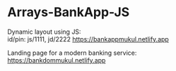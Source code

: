 # Arrays-BankApp-JS

Dynamic layout using JS:<br>
id/pin: js/1111, jd/2222
https://bankappmukul.netlify.app

Landing page for a modern banking service:<br>
https://bankdommukul.netlify.app
